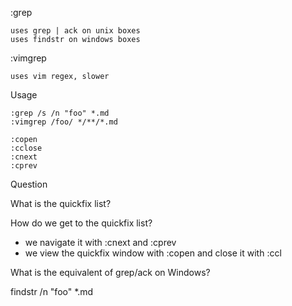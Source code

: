 
:grep

    uses grep | ack on unix boxes
    uses findstr on windows boxes

    

:vimgrep 

    uses vim regex, slower

Usage

    :grep /s /n "foo" *.md
    :vimgrep /foo/ */**/*.md
    
    :copen
    :cclose
    :cnext
    :cprev


Question

What is the quickfix list? 

How do we get to the quickfix list?

* we navigate it with :cnext and :cprev
* we view the quickfix window with :copen and close it with :ccl

What is the equivalent of grep/ack on Windows?

findstr /n "foo" *.md




